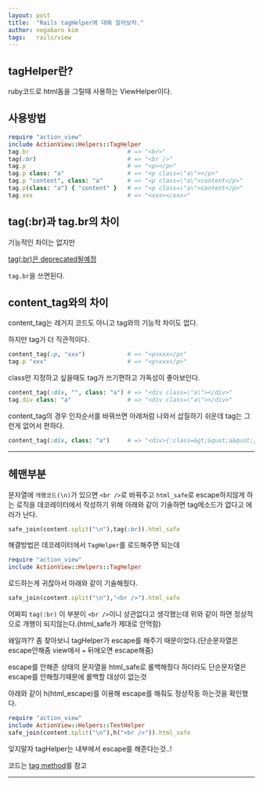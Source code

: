 ```yaml
---
layout: post
title:  "Rails tagHelper에 대해 알아보자."
author: negabaro kim
tags:	rails/view
---
```



## tagHelper란?

ruby코드로 html돔을 그릴때 사용하는 ViewHelper이다.

## 사용방법

```ruby
require "action_view"
include ActionView::Helpers::TagHelper
tag.br                            # => "<br>"
tag(:br)                          # => "<br />"
tag.p                             # => "<p></p>"
tag.p class: "a"                  # => "<p class=\"a\"></p>"
tag.p "content", class: "a"       # => "<p class=\"a\">content</p>"
tag.p(class: "a") { "content" }   # => "<p class=\"a\">content</p>"
tag.xxx                           # => "<xxx></xxx>"
```

## tag(:br)과 tag.br의 차이

기능적인 차이는 없지만

[tag(:br)은 deprecated될예정]

`tag.br`을 쓰면된다.


## content_tag와의 차이

content_tag는 레거지 코드도 아니고 tag와의 기능적 차이도 없다.

하지만 tag가 더 직관적이다.


```ruby
content_tag(:p, "xxx")            # => "<p>xxx</p>"
tag.p "xxx"                       # => "<p>xxx</p>"
```

class만 지정하고 싶을때도 tag가 쓰기편하고 가독성이 좋아보인다.

```ruby
content_tag(:div, "", class: "a") # => "<div class=\"a\"></div>"
tag.div class: "a"                # => "<div class=\"a\"></div>"
```

content_tag의 경우 인자순서를 바꿔쓰면 아래처럼 나와서 삽질하기 쉬운데 tag는 그런게 없어서 편하다.


```ruby
content_tag(:div, class: "a")     # => "<div>{:class=&gt;&quot;a&quot;}</div>"
```

---

## 헤맨부분

문자열에 `개행코드(\n)`가 있으면 `<br />`로 바꿔주고 `html_safe`로 escape하지않게 하는 로직을
데코레이터에서 작성하기 위해 아래와 같이 기술하면 tag메소드가 없다고 에러가 난다.

```ruby
safe_join(content.split("\n"),tag(:br)).html_safe
```

해결방법은 데코레이터에서 `TagHelper`를 로드해주면 되는데

```ruby
require "action_view"
include ActionView::Helpers::TagHelper
```

로드하는게 귀찮아서 아래와 같이 기술해줬다.

```ruby
safe_join(content.split("\n"),"<br />").html_safe
```

어짜피 `tag(:br)` 이 부분이 `<br />`이니 상관없다고 생각했는데 위와 같이 하면 정상적으로 개행이 되지않는다.(html_safe가 제대로 안먹힘)


왜일까?? 좀 찾아보니 tagHelper가 escape를 해주기 때문이었다.(단순문자열은 escape안해줌 view에서 `=` 뒤에오면 escape해줌)

escape를 안해준 상태의 문자열을 html_safe로 롤백해줬다 하더라도 단순문자열은 escape를 안해줬기때문에 롤백할 대상이 없는것

아래와 같이 h(html_escape)를 이용해 escape를 해줘도 정상작동 하는것을 확인했다.

```ruby
require "action_view"
include ActionView::Helpers::TextHelper
safe_join(content.split("\n"),h("<br />")).html_safe
```

잊지말자 tagHelper는 내부에서 escape를 해준다는것..!


코드는 [tag method]를 참고

---

[tag method]: https://github.com/rails/rails/blob/f33d52c95217212cbacc8d5e44b5a8e3cdc6f5b3/actionview/lib/action_view/helpers/tag_helper.rb#L236-L242

[tag(:br)은 deprecated될예정]: https://github.com/rails/rails/blob/9c35bf2a6a27431c6aa283db781c19f61c5155be/actionview/lib/action_view/helpers/tag_helper.rb#L193

[Rails 5.1 からは tag(:br) より tag.br を推奨]: https://qiita.com/akicho8/items/bd3fb6b78b1035053583

[tag document]: https://railsdoc.com/page/tag

